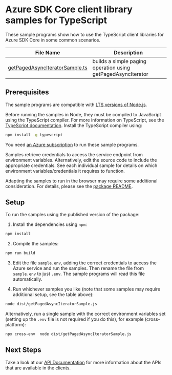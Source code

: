# Azure SDK Core client library samples for TypeScript

These sample programs show how to use the TypeScript client libraries for Azure SDK Core in some common scenarios.

| **File Name**                                                 | **Description**                                              |
| ------------------------------------------------------------- | ------------------------------------------------------------ |
| [getPagedAsyncIteratorSample.ts][getpagedasynciteratorsample] | builds a simple paging operation using getPagedAsyncIterator |

## Prerequisites

The sample programs are compatible with [LTS versions of Node.js](https://github.com/nodejs/release#release-schedule).

Before running the samples in Node, they must be compiled to JavaScript using the TypeScript compiler. For more information on TypeScript, see the [TypeScript documentation][typescript]. Install the TypeScript compiler using:

```bash
npm install -g typescript
```

You need [an Azure subscription][freesub] to run these sample programs.

Samples retrieve credentials to access the service endpoint from environment variables. Alternatively, edit the source code to include the appropriate credentials. See each individual sample for details on which environment variables/credentials it requires to function.

Adapting the samples to run in the browser may require some additional consideration. For details, please see the [package README][package].

## Setup

To run the samples using the published version of the package:

1. Install the dependencies using `npm`:

```bash
npm install
```

2. Compile the samples:

```bash
npm run build
```

3. Edit the file `sample.env`, adding the correct credentials to access the Azure service and run the samples. Then rename the file from `sample.env` to just `.env`. The sample programs will read this file automatically.

4. Run whichever samples you like (note that some samples may require additional setup, see the table above):

```bash
node dist/getPagedAsyncIteratorSample.js
```

Alternatively, run a single sample with the correct environment variables set (setting up the `.env` file is not required if you do this), for example (cross-platform):

```bash
npx cross-env  node dist/getPagedAsyncIteratorSample.js
```

## Next Steps

Take a look at our [API Documentation][apiref] for more information about the APIs that are available in the clients.

[getpagedasynciteratorsample]: https://github.com/Azure/azure-sdk-for-js/blob/main/sdk/core/core-paging/samples/v1/typescript/src/getPagedAsyncIteratorSample.ts
[apiref]: https://learn.microsoft.com/javascript/api/@azure/core-paging
[freesub]: https://azure.microsoft.com/free/
[package]: https://github.com/Azure/azure-sdk-for-js/tree/main/sdk/core/core-paging/README.md
[typescript]: https://www.typescriptlang.org/docs/home.html
